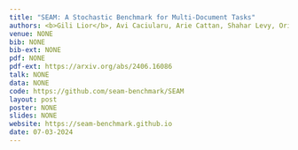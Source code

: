 ```yaml
---
title: "SEAM: A Stochastic Benchmark for Multi-Document Tasks"
authors: <b>Gili Lior</b>, Avi Caciularu, Arie Cattan, Shahar Levy, Ori Shapira, Gabriel Stanovsky
venue: NONE
bib: NONE
bib-ext: NONE
pdf: NONE
pdf-ext: https://arxiv.org/abs/2406.16086
talk: NONE
data: NONE
code: https://github.com/seam-benchmark/SEAM
layout: post
poster: NONE
slides: NONE
website: https://seam-benchmark.github.io
date: 07-03-2024
---
```

